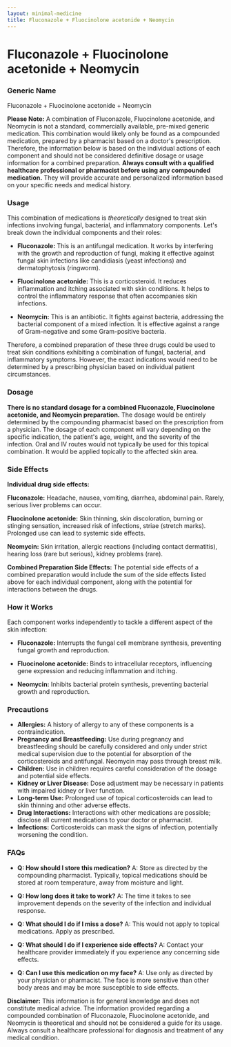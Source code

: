 ```yaml
---
layout: minimal-medicine
title: Fluconazole + Fluocinolone acetonide + Neomycin
---
```


# Fluconazole + Fluocinolone acetonide + Neomycin
### Generic Name
Fluconazole + Fluocinolone acetonide + Neomycin


**Please Note:**  A combination of Fluconazole, Fluocinolone acetonide, and Neomycin is not a standard, commercially available, pre-mixed generic medication.  This combination would likely only be found as a compounded medication, prepared by a pharmacist based on a doctor's prescription.  Therefore, the information below is based on the individual actions of each component and should not be considered definitive dosage or usage information for a combined preparation.  **Always consult with a qualified healthcare professional or pharmacist before using any compounded medication.**  They will provide accurate and personalized information based on your specific needs and medical history.


### Usage

This combination of medications is *theoretically* designed to treat skin infections involving fungal, bacterial, and inflammatory components.  Let's break down the individual components and their roles:

* **Fluconazole:** This is an antifungal medication. It works by interfering with the growth and reproduction of fungi, making it effective against fungal skin infections like candidiasis (yeast infections) and dermatophytosis (ringworm).

* **Fluocinolone acetonide:** This is a corticosteroid. It reduces inflammation and itching associated with skin conditions. It helps to control the inflammatory response that often accompanies skin infections.

* **Neomycin:** This is an antibiotic. It fights against bacteria, addressing the bacterial component of a mixed infection. It is effective against a range of Gram-negative and some Gram-positive bacteria.


Therefore, a combined preparation of these three drugs could be used to treat skin conditions exhibiting a combination of fungal, bacterial, and inflammatory symptoms.  However, the exact indications would need to be determined by a prescribing physician based on individual patient circumstances.



### Dosage

**There is no standard dosage for a combined Fluconazole, Fluocinolone acetonide, and Neomycin preparation.**  The dosage would be entirely determined by the compounding pharmacist based on the prescription from a physician.  The dosage of each component will vary depending on the specific indication, the patient's age, weight, and the severity of the infection.  Oral and IV routes would not typically be used for this topical combination. It would be applied topically to the affected skin area.


### Side Effects

**Individual drug side effects:**

**Fluconazole:** Headache, nausea, vomiting, diarrhea, abdominal pain. Rarely, serious liver problems can occur.

**Fluocinolone acetonide:** Skin thinning, skin discoloration, burning or stinging sensation, increased risk of infections,  striae (stretch marks). Prolonged use can lead to systemic side effects.

**Neomycin:** Skin irritation, allergic reactions (including contact dermatitis), hearing loss (rare but serious), kidney problems (rare).


**Combined Preparation Side Effects:**  The potential side effects of a combined preparation would include the sum of the side effects listed above for each individual component, along with the potential for interactions between the drugs.


### How it Works

Each component works independently to tackle a different aspect of the skin infection:

* **Fluconazole:**  Interrupts the fungal cell membrane synthesis, preventing fungal growth and reproduction.

* **Fluocinolone acetonide:** Binds to intracellular receptors, influencing gene expression and reducing inflammation and itching.

* **Neomycin:**  Inhibits bacterial protein synthesis, preventing bacterial growth and reproduction.


### Precautions

* **Allergies:**  A history of allergy to any of these components is a contraindication.
* **Pregnancy and Breastfeeding:** Use during pregnancy and breastfeeding should be carefully considered and only under strict medical supervision due to the potential for absorption of the corticosteroids and antifungal. Neomycin may pass through breast milk.
* **Children:**  Use in children requires careful consideration of the dosage and potential side effects.
* **Kidney or Liver Disease:**  Dose adjustment may be necessary in patients with impaired kidney or liver function.
* **Long-term Use:** Prolonged use of topical corticosteroids can lead to skin thinning and other adverse effects.
* **Drug Interactions:**  Interactions with other medications are possible; disclose all current medications to your doctor or pharmacist.
* **Infections:** Corticosteroids can mask the signs of infection, potentially worsening the condition.



### FAQs

* **Q: How should I store this medication?**  A: Store as directed by the compounding pharmacist. Typically, topical medications should be stored at room temperature, away from moisture and light.

* **Q: How long does it take to work?**  A: The time it takes to see improvement depends on the severity of the infection and individual response.

* **Q: What should I do if I miss a dose?** A: This would not apply to topical medications. Apply as prescribed.

* **Q: What should I do if I experience side effects?** A: Contact your healthcare provider immediately if you experience any concerning side effects.

* **Q: Can I use this medication on my face?** A:  Use only as directed by your physician or pharmacist. The face is more sensitive than other body areas and may be more susceptible to side effects.


**Disclaimer:** This information is for general knowledge and does not constitute medical advice.  The information provided regarding a compounded combination of Fluconazole, Fluocinolone acetonide, and Neomycin is theoretical and should not be considered a guide for its usage. Always consult a healthcare professional for diagnosis and treatment of any medical condition.
